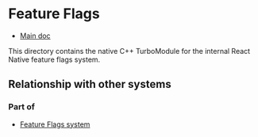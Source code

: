 # Feature Flags

* [Main doc](../../../../../../../__docs__/README.md)

This directory contains the native C++ TurboModule for the internal React Native feature flags system.

## Relationship with other systems

### Part of

- [Feature Flags system](../../../../../src/private/featureflags/__docs__/README.md)
